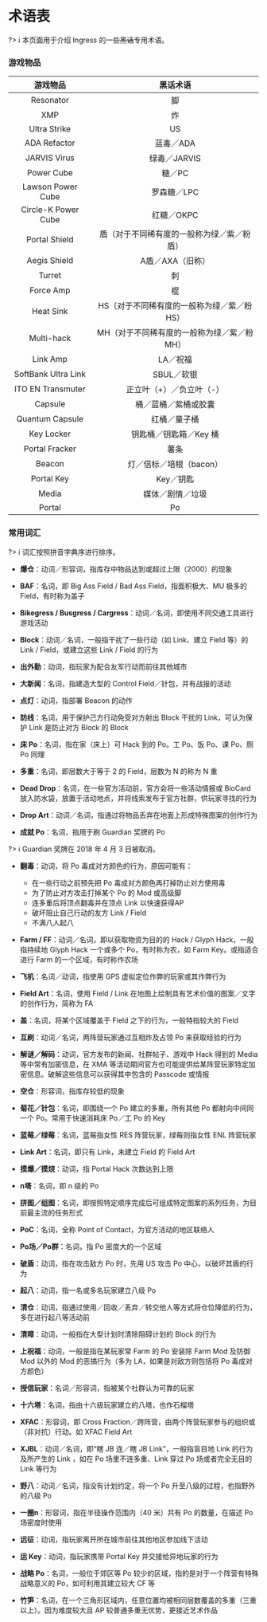 # 术语表

?> ℹ️ 本页面用于介绍 Ingress 的一些~~黑话~~专用术语。

### 游戏物品

|       游戏物品       |                    黑话术语                    |
|:-------------------:|:---------------------------------------------:|
|      Resonator      |                       脚                      |
|         XMP         |                       炸                      |
|     Ultra Strike    |                       US                      |
|     ADA Refactor    |                    蓝毒／ADA                   |
|     JARVIS Virus    |                  绿毒／JARVIS                  |
|      Power Cube     |                     糖／PC                     |
|  Lawson Power Cube  |                     罗森糖／LPC                |
| Circle-K Power Cube |                      红糖／OKPC                |
|    Portal Shield    |    盾（对于不同稀有度的一般称为绿／紫／粉盾）     |
|     Aegis Shield    |                  A盾／AXA（旧称）              |
|        Turret       |                       刺                      |
|      Force Amp      |                       棍                      |
|      Heat Sink      |    HS（对于不同稀有度的一般称为绿／紫／粉HS）    |
|      Multi-hack     |    MH（对于不同稀有度的一般称为绿／紫／粉MH）    |
|       Link Amp      |                    LA／祝福                   |
| SoftBank Ultra Link |                   SBUL／软银                  |
|  ITO EN Transmuter  |               正立叶（+）／负立叶（-）          |
|       Capsule       |              桶／蓝桶／紫桶或胶囊              |
|   Quantum Capsule   |                  红桶／量子桶                 |
|      Key Locker     |             钥匙桶／钥匙箱／Key 桶            |
|    Portal Fracker   |                      薯条                    |
|        Beacon       |                 灯／信标／培根（bacon）       |
|      Portal Key     |                   Key／钥匙                  |
|      Media          |                    媒体／剧情／垃圾           |
|      Portal         |                    Po                        |

### 常用词汇

?> ℹ️ 词汇按照拼音字典序进行排序。

- **爆仓**：动词／形容词，指库存中物品达到或超过上限（2000）的现象

- **BAF**：名词，即 Big Ass Field / Bad Ass Field，指面积极大、MU 极多的 Field，有时称为盖子

- **Bikegress / Busgress / Cargress**：动词／名词，即使用不同交通工具进行游戏活动

- **Block**：动词／名词，一般指干扰了一些行动（如 Link、建立 Field 等）的 Link / Field，或建立这些 Link / Field 的行为

- **出外勤**：动词，指玩家为配合友军行动而前往其他城市

- **大新闻**：名词，指建造大型的 Control Field／针包，并有战报的活动

- **点灯**：动词，指部署 Beacon 的动作

- **防线**：名词，用于保护己方行动免受对方射出 Block 干扰的 Link，可认为保护 Link 是防止对方 Block 的 Block

- **床 Po**：名词，指在家（床上）可 Hack 到的 Po。工 Po、饭 Po、课 Po、厕 Po 同理

- **多重**：名词，即层数大于等于 2 的 Field，层数为 N 的称为 N 重

- **Dead Drop**：名词，在一些官方活动前，官方会将一些活动情报或 BioCard 放入防水袋，放置于活动地点，并将线索发布于官方社群，供玩家寻找的行为

- **Drop Art**：动词／名词，指通过将物品丢弃在地面上形成特殊图案的创作行为

- **成就 Po**：名词，指用于刷 Guardian 奖牌的 Po

?> ℹ️ Guardian 奖牌在 2018 年 4 月 3 日被取消。

- **翻毒**：动词，将 Po 毒成对方颜色的行为，原因可能有：
  - 在一些行动之前预先把 Po 毒成对方颜色再打掉防止对方使用毒
  - 为了防止对方攻击打掉某个 Po 的 Mod 或高级脚
  - 连多重后将顶点翻毒并在顶点 Link 以快速获得AP
  - 破坏阻止自己行动的友方 Link / Field
  - 不满八人起八

- **Farm / FF**：动词／名词，即以获取物资为目的的 Hack / Glyph Hack，一般指持续地 Glyph Hack 一个或多个 Po，有时称为农，如 Farm Key。或指适合进行 Farm 的一个区域，有时称作农场

- **飞机**：名词／动词，指使用 GPS 虚拟定位作弊的玩家或其作弊行为

- **Field Art**：名词，使用 Field / Link 在地图上绘制具有艺术价值的图案／文字的创作行为，简称为 FA

- **盖**：名词，将某个区域覆盖于 Field 之下的行为，一般特指较大的 Field

- **互刷**：动词／名词，两阵营玩家通过互相炸及占领 Po 来获取经验的行为

- **解谜／解码**：动词，官方发布的新闻、社群帖子、游戏中 Hack 得到的 Media 等中常有加密信息，在 XMA 等活动期间官方也可能提供给某阵营玩家特定加密信息。破解这些信息可以获得其中包含的 Passcode 或情报

- **空仓**：形容词，指库存较低的现象

- **菊花／针包**：名词，即围绕一个 Po 建立的多重，所有其他 Po 都射向中间同一个 Po。常用于快速消耗床 Po／工 Po 的 Key

- **蓝莓／绿莓**：名词，蓝莓指女性 RES 阵营玩家，绿莓则指女性 ENL 阵营玩家

- **Link Art**：名词，即只有 Link，未建立 Field 的 Field Art

- **摸爆／摸烧**：动词，指 Portal Hack 次数达到上限

- **n塔**：名词，即 n 级的 Po

- **拼图／组图**：名词，即按照特定顺序完成后可组成特定图案的系列任务，为目前最主流的任务形式

- **PoC**：名词，全称 Point of Contact，为官方活动的地区联络人

- **Po场／Po群**：名词，指 Po 密度大的一个区域

- **破盾**：动词，指在攻击敌方 Po 时，先用 US 攻击 Po 中心，以破坏其盾的行为

- **起八**：动词，指一名或多名玩家建立八级 Po

- **清仓**：动词，指通过使用／回收／丢弃／转交他人等方式将仓位降低的行为，多在进行起八等活动前

- **清障**：动词，一般指在大型计划时清除阻碍计划的 Block 的行为

- **上祝福**：动词，一般是指在某玩家常 Farm 的 Po 安装除 Farm Mod 及防御 Mod 以外的 Mod 的恶搞行为（多为 LA，如果是对敌方则包括将 Po 毒成对方颜色）

- **授信玩家**：名词／形容词，指被某个社群认为可靠的玩家

- **十六塔**：名词，指由十六级玩家建立的八塔，也作石榴塔

- **XFAC**：形容词，即 Cross Fraction／跨阵营，由两个阵营玩家参与的组织或（非对抗）行动。如 XFAC Field Art

- **XJBL**：动词／名词，即“瞎 JB 连／瞎 JB Link”，一般指盲目地 Link 的行为及所产生的 Link ，如在 Po 场里不连多重、Link 穿过 Po 场或者完全无目的 Link 等行为

- **野八**：动词／名词，指没有计划约定，将一个 Po 升至八级的过程，也指野外的八级 Po

- **一圈n**：形容词，指在半径操作范围内（40 米）共有 Po 的数量，在描述 Po 场密度时使用

- **远征**：动词，指玩家离开所在城市前往其他地区参加线下活动

- **运 Key**：动词，指玩家携带 Portal Key 并交接给异地玩家的行为

- **战略 Po**：名词，一般位于郊区等 Po 较少的区域，指的是对于一个阵营有特殊战略意义的 Po，如可利用其建立较大 CF 等

- **竹笋**：名词，在一个三角形区域内，任意位置均被相同层数覆盖的多重（三重以上）。因为难度较大且 AP 较普通多重无优势，更接近艺术作品
